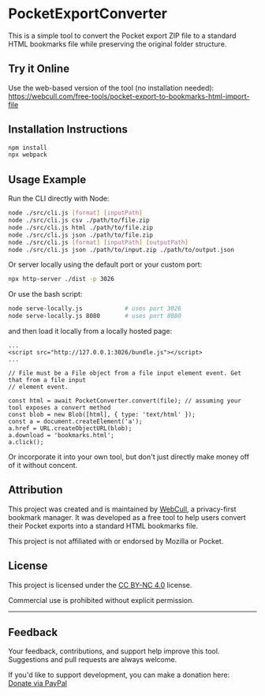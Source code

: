 # PocketExportConverter

This is a simple tool to convert the Pocket export ZIP file to a standard HTML bookmarks file while preserving the original folder structure.

## Try it Online

Use the web-based version of the tool (no installation needed):
https://webcull.com/free-tools/pocket-export-to-bookmarks-html-import-file

## Installation Instructions

```bash
npm install
npx webpack
```

## Usage Example

Run the CLI directly with Node:

```bash
node ./src/cli.js [format] [inputPath]
node ./src/cli.js csv ./path/to/file.zip
node ./src/cli.js html ./path/to/file.zip
node ./src/cli.js json ./path/to/file.zip
node ./src/cli.js [format] [inputPath] [outputPath]
node ./src/cli.js json ./path/to/input.zip ./path/to/output.json
```

Or server locally using the default port or your custom port:

```bash
npx http-server ./dist -p 3026
```

Or use the bash script:

```bash
node serve-locally.js            # uses port 3026
node serve-locally.js 8080       # uses port 8080
```

and then load it locally from a locally hosted page:

```
...
<script src="http://127.0.0.1:3026/bundle.js"></script>
...

// File must be a File object from a file input element event. Get that from a file input
// element event.

const html = await PocketConverter.convert(file); // assuming your tool exposes a convert method
const blob = new Blob([html], { type: 'text/html' });
const a = document.createElement('a');
a.href = URL.createObjectURL(blob);
a.download = 'bookmarks.html';
a.click();
```

Or incorporate it into your own tool, but don't just directly make money off of it without concent.

## Attribution

This project was created and is maintained by [WebCull](https://webcull.com), a privacy-first bookmark manager. It was developed as a free tool to help users convert their Pocket exports into a standard HTML bookmarks file.

This project is not affiliated with or endorsed by Mozilla or Pocket.

## License

This project is licensed under the [CC BY-NC 4.0](https://creativecommons.org/licenses/by-nc/4.0/) license.

Commercial use is prohibited without explicit permission.

---

## Feedback

Your feedback, contributions, and support help improve this tool.  
Suggestions and pull requests are always welcome.

If you'd like to support development, you can make a donation here:  
[Donate via PayPal](https://www.paypal.com/donate/?hosted_button_id=QMRGKTEZZYQCN)